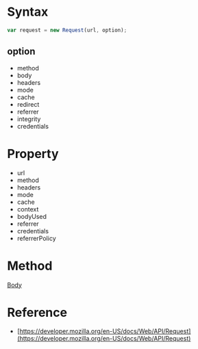 # Syntax

```js
var request = new Request(url, option);
```

## option

-   method
-   body
-   headers
-   mode
-   cache
-   redirect
-   referrer
-   integrity
-   credentials

# Property

-   url
-   method
-   headers
-   mode
-   cache
-   context
-   bodyUsed
-   referrer
-   credentials
-   referrerPolicy

# Method

[Body](#js/Body)

# Reference

-   [https://developer.mozilla.org/en-US/docs/Web/API/Request](https://developer.mozilla.org/en-US/docs/Web/API/Request)
